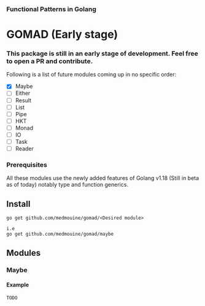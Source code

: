 ### Functional Patterns in Golang
# GOMAD (Early stage)
### This package is still in an early stage of development. Feel free to open a PR and contribute.

Following is a list of future modules coming up in no specific order:

- [X] Maybe
- [ ] Either
- [ ] Result
- [ ] List
- [ ] Pipe
- [ ] HKT
- [ ] Monad
- [ ] IO
- [ ] Task
- [ ] Reader

### Prerequisites
All these modules use the newly added features of Golang v1.18 (Still in beta as of today) notably type and function generics.

## Install

```
go get github.com/medmouine/gomad/<Desired module>

i.e
go get github.com/medmouine/gomad/maybe
```

## Modules
### Maybe
#### Example
```
TODO
```
